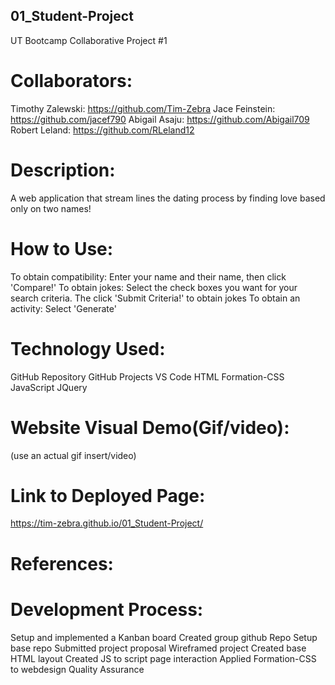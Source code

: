 ## 01_Student-Project
UT Bootcamp Collaborative Project #1

# Collaborators:
Timothy Zalewski: https://github.com/Tim-Zebra
Jace Feinstein: https://github.com/jacef790
Abigail Asaju: https://github.com/Abigail709
Robert Leland: https://github.com/RLeland12

# Description:
A web application that stream lines the dating process by finding love based only on two names!

# How to Use:
To obtain compatibility: Enter your name and their name, then click 'Compare!'
To obtain jokes: Select the check boxes you want for your search criteria. The click 'Submit Criteria!' to obtain jokes
To obtain an activity: Select 'Generate'

# Technology Used:
GitHub Repository
GitHub Projects
VS Code
HTML
Formation-CSS
JavaScript
JQuery

# Website Visual Demo(Gif/video):
(use an actual gif insert/video)

# Link to Deployed Page:
https://tim-zebra.github.io/01_Student-Project/

# References:


# Development Process:
Setup and implemented a Kanban board
Created group github Repo
Setup base repo
Submitted project proposal
Wireframed project
Created base HTML layout
Created JS to script page interaction
Applied Formation-CSS to webdesign
Quality Assurance